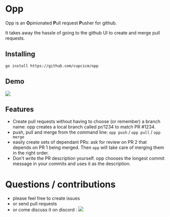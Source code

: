 
# Opp

Opp is an **O**pinionated **P**ull request **P**usher for github.

It takes away the hassle of going to the github UI to create and merge pull requests.

## Installing

```go install https://github.com/cupcicm/opp```

## Demo

[![](https://media.giphy.com/media/BHhprb70pQaHVFdPeC/giphy.gif)](https://asciinema.org/a/4xyPLvoSirJ0r9iK2YCDQz7Zv)

## Features

- Create pull requests without having to choose (or remember) a branch name: opp creates a local branch called pr/1234 to match PR #1234.
- push, pull and merge from the command line: `opp push` / `opp pull` / `opp merge`
- easily create sets of dependant PRs: ask for review on PR 2 that depends on PR 1 being merged. Then `opp` will take care of merging them in the right order.
- Don't write the PR description yourself. opp chooses the longest commit message in your commits and uses it as the description.

# Questions / contributions

- please feel free to create issues
- or send pull requests
- or come discuss it on discord : [![](https://dcbadge.vercel.app/api/server/V8Pgr46gQP?compact=true)](https://discord.gg/V8Pgr46gQP)


